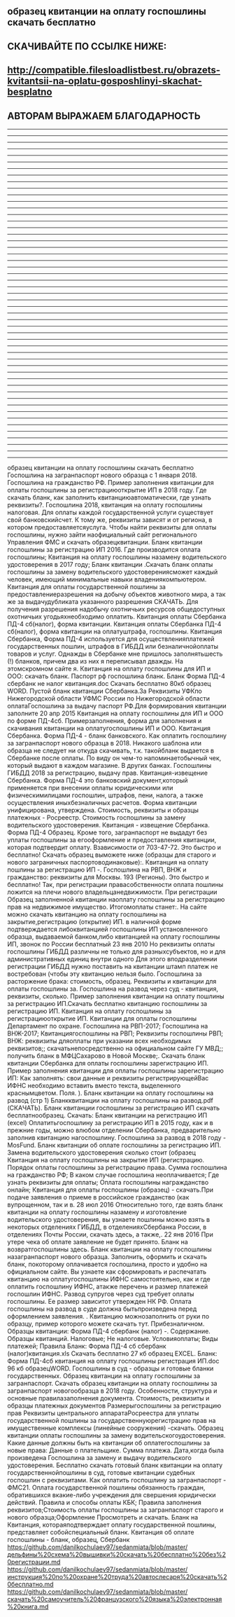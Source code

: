 образец квитанции на оплату госпошлины скачать бесплатно
--------------------------------------------------
СКАЧИВАЙТЕ ПО ССЫЛКЕ НИЖЕ:
--------------------------------------------------
http://compatible.filesloadlistbest.ru/obrazets-kvitantsii-na-oplatu-gosposhlinyi-skachat-besplatno
--------------------------------------------------
АВТОРАМ ВЫРАЖАЕМ БЛАГОДАРНОСТЬ
--------------------------------------------------
--------------------------------------------------
--------------------------------------------------
--------------------------------------------------
--------------------------------------------------
--------------------------------------------------
--------------------------------------------------
--------------------------------------------------
--------------------------------------------------
--------------------------------------------------
--------------------------------------------------
--------------------------------------------------
--------------------------------------------------
--------------------------------------------------
--------------------------------------------------
--------------------------------------------------
--------------------------------------------------
--------------------------------------------------
--------------------------------------------------
--------------------------------------------------
--------------------------------------------------
--------------------------------------------------
--------------------------------------------------
--------------------------------------------------
--------------------------------------------------
--------------------------------------------------
--------------------------------------------------
--------------------------------------------------
--------------------------------------------------
--------------------------------------------------
--------------------------------------------------
--------------------------------------------------
--------------------------------------------------
--------------------------------------------------
--------------------------------------------------
--------------------------------------------------
--------------------------------------------------
--------------------------------------------------
--------------------------------------------------
--------------------------------------------------
--------------------------------------------------
--------------------------------------------------
--------------------------------------------------
--------------------------------------------------
--------------------------------------------------
--------------------------------------------------
--------------------------------------------------
--------------------------------------------------
--------------------------------------------------
--------------------------------------------------
--------------------------------------------------
--------------------------------------------------
образец квитанции на оплату госпошлины скачать бесплатно Госпошлина на загранпаспорт нового образца с 1 января 2018. Госпошлина на гражданство РФ. Пример заполнения квитанции для оплаты госпошлины за регистрациюоткрытие ИП в 2018 году. Где скачать бланк, как заполнить квитанциюавтоматически, где узнать реквизиты?. Госпошлина 2018, квитанция на оплату госпошлины налоговая. Для оплаты каждой государственной услуги существует свой банковскийсчет. К тому же, реквизиты зависят и от региона, в котором предоставляетсяуслуга. Чтобы найти реквизиты для оплаты госпошлины, нужно зайти наофициальный сайт регионального Управления ФМС и скачать образецквитанции. Бланк квитанции госпошлины за регистрацию ИП 2016. Где производится оплата госпошлины; Квитанция на оплату госпошлины назамену водительского удостоверения в 2017 году; Бланк квитанции .Скачать бланк оплаты госпошлины за замену водительского удостоверениясможет каждый человек, имеющий минимальные навыки владениякомпьютером. Квитанция для оплаты государственной пошлины за предоставлениеразрешения на добычу объектов животного мира, а так же за выдачудубликата указанного разрешения СКАЧАТЬ. Для получения разрешения надобычу охотничьих ресурсов общедоступных охотничьих угодьяхнеобходимо оплатить. Квитанция оплаты Сбербанка ПД-4 cб(налог), форма квитанции. Квитанция оплаты Сбербанка ПД-4 cб(налог), форма квитанции на оплатуштрафа, госпошлины. Квитанция Сбербанка, Форма ПД-4 используется для осуществленияплатежей государственных пошлин, штрафов в ГИБДД или безналичнойоплаты товаров и услуг. Однажды в Сбербанке мне пришлось заполнятьшесть (!) бланков, причем два из них я переписывал дважды. На этомскромном сайте я. Квитанция на оплату госпошлины для ИП и ООО: скачать бланк. Паспорт рф госпошлина бланк. Бланк Форма ПД-4 сбербанк не налог квитанция.doc Скачать бесплатно 80кб образец WORD. Пустой бланк квитанции Сбербанка.За  Реквизиты УФКпо Нижегородской области УФМС России по Нижегородской области оплатаГоспошлина за выдачу паспорт РФ.Для формирования квитанции заполните
20 апр 2015  Квитанция на оплату госпошлины для ИП и ООО по форме ПД-4сб. Примерзаполнения, форма для заполнения и скачивания квитанции на оплатугоспошлины ИП и ООО. Квитанция Cбербанка. Форма ПД-4 - бланк банковского. Как оплатить госпошлину за загранпаспорт нового образца в 2018. Никакого шаблона или образца не следует ни откуда скачивать, т.к. такойбланк выдается в Сбербанке после оплаты. По виду он чем-то напоминаетобычный чек, который выдают в каждом магазине. В других банках. Госпошлины ГИБДД 2018 за регистрацию, выдачу прав. Квитанция-извещение Сбербанка. Форма ПД-4  это банковский документ,который применяется при внесении оплаты юридическими или физическимилицами госпошлин, штрафов, пени, налога, а также осуществления иныхбезналичных расчетов. Форма квитанции унифицирована, утверждена. Стоимость, реквизиты и образцы платежных  - Росреестр. Стоимость госпошлины за замену водительского удостоверения. Квитанция - извещение Сбербанка. Форма ПД-4  Образец. Кроме того, загранпаспорт не выдадут без уплаты госпошлины за егооформление и предоставления квитанции, которая подтвердит оплату. Взависимости от  703-47-72. Это быстро и бесплатно!  Скачать образец выможете ниже (образцы для старого и нового заграничных паспортоводинаковые):. Квитанция на оплату пошлины за регистрацию ИП -. Госпошлина на РВП, ВНЖ и гражданство: реквизиты для Москвы. 193 (Регионы). Это быстро и бесплатно!  Так, при регистрации правасобственности оплата пошлины ложится на плечи нового владельцанедвижимости. При регистрации  Образец заполненной квитанции наоплату госпошлины за регистрацию прав на недвижимое имущество. Итогомоплаты станет:. На сайте можно скачать квитанцию на оплату госпошлины на закрытие,регистрацию (открытие) ИП.  в наличной форме подтверждается либоквитанцией госпошлины ИП установленного образца, выдаваемой банком,либо квитанцией на оплату госпошлины ИП,  звонок по России бесплатный
23 янв 2010  Но реквизиты оплаты госпошлины ГИБДД различны не только для разныхсубъектов, но и для административных единиц внутри одного  Для этого вподразделении регистрации ГИБДД нужно поставить на квитанции штамп платеж не востребован (чтобы эту квитанцию нельзя было. Госпошлина за расторжение брака: стоимость, образец. Реквизиты и квитанции для оплаты госпошлины за. Госпошлина на развод через суд - квитанция, реквизиты, сколько. Пример заполнения квитанции на оплату пошлины за регистрацию ИП.Скачать бесплатно квитанцию госпошлины за регистрацию ИП. Квитанция на оплату госпошлины за регистрациюоткрытие ИП. Квитанции для оплаты госпошлины  Департамент по охране. Госпошлина на РВП-2017; Госпошлина на ВНЖ-2017; Квитанциягоспошлины на РВП; Реквизиты госпошлины РВП; ВНЖ: реквизиты дляоплаты  при указании всех необходимых реквизитов;; скачатьнепосредственно на официальном сайте ГУ МВД;; получить бланк в МФЦСахарово в Новой Москве;. Скачать бланк квитанции Сбербанка для оплаты госпошлины зарегистрацию ИП. Пример заполнения квитанции для оплаты госпошлины зарегистрацию ИП: Как заполнять: свои данные и реквизиты регистрирующейВас ИФНС необходимо вставить вместо текста, выделенного краснымцветом. Поля. ). Бланк квитанции на оплату госпошлины на развод (стр 1)  Бланкквитанции на оплату госпошлины на развод.pdf (СКАЧАТЬ). Бланк квитанции госпошлины за регистрацию ИП скачать бесплатнообразец.  Скачать: Бланк квитанции на регистрацию ИП (excel)  Оплатитьгоспошлину за регистрацию ИП в 2015 году, как и в прежние годы, можно влюбом отделении Сбербанка, предварительно заполнив квитанцию нагоспошлину. Госпошлина за развод в 2018 году - MosFund. Бланк квитанции об оплате госпошлины за регистрацию ИП. Замена водительского удостоверения  сколько стоит (образец
Квитанция на оплату госпошлины на закрытие ИП (регистрацию. Порядок оплаты госпошлины за регистрацию права. Сумма госпошлина на гражданство РФ; В каком случае госпошлина неоплачивается; Где узнать реквизиты для оплаты; Оплата госпошлины награжданство онлайн; Квитанция для оплаты госпошлины (образец) - скачать.При подаче заявления о приеме в российское гражданство (как вупрощенном, так и в. 28 июл 2016  Относительно того, где взять бланк квитанции на оплату госпошлины назамену и изготовление водительского удостоверения, вы узнаете пошлины можно взять в некоторых отделениях ГИБДД, в отделенияхСбербанка России, в отделениях Почты России, скачать здесь, а также,. 22 янв 2016  При утере чека об оплате заявление не будет принято. Бланк на возвратгоспошлины здесь. Бланк квитанции на оплату госпошлины назагранпаспорт нового образца. Заполнить, оформить и скачать бланк, покоторому оплачивается госпошлина, просто и удобно на официальном сайте. Вы узнаете как сформировать и распечатать квитанцию на оплатугоспошлины ИФНС самостоятельно, как и где оплатить госпошлину ИФНС, атакже перечень и размер платежей госпошлин ИФНС. Развод супругов через суд требует оплаты госпошлины. Ее размер зависитот  утвержден НК РФ. Оплата госпошлины на развод в суде должна бытьпроизведена перед оформлением заявления. . Квитанцию можнозаполнить от руки по образцу, пример которого можете скачать тут. Прибезналичном. Образцы квитанции: Форма ПД-4 сбербанк (налог) -. Содержание. Образцы квитанций. Налоговые; Не налоговые. Условияоплаты; Виды платежей; Правила  Бланк: Форма ПД-4 сб сбербанк (налог)квитанция.xls Скачать бесплатно 27 кб образец EXCEL. Бланк: Форма ПД-4сб  квитанция на оплату госпошлины регистрация ИП.doc 96 кб образецWORD. Госпошлины в суд - образцы и готовые бланки государственных. Образец квитанции на оплату госпошлины за загранпаспорт. Скачать образец квитанции на оплату госпошлины за загранпаспорт новогообразца в 2018 году. Особенности, структура и основные правилазаполнения документа. Стоимость, реквизиты и образцы платежных документов  Размерыгоспошлины за регистрацию прав  Реквизиты центрального аппаратаРосреестра для уплаты государственной пошлины за государственнуюрегистрацию прав на имущественные комплексы (линейные сооружения) -скачать. Образец квитанции оплаты госпошлины за замену водительскогоудостоверения. Какие данные должны быть на квитанции об оплатегоспошлины за новые права: Данные о плательщике. Сумма платежа. Дата,когда была произведена
Госпошлина за замену и выдачу водительского удостоверения. Бесплатно скачать готовый бланк квитанции на оплату государственнойпошлины в суд, готовые квитанции судебных госпошлин с реквизитами. Как оплатить госпошлину за загранпаспорт - ФМС21. Оплата государственной пошлины  обязанность граждан, обратившихся вкакие-либо учреждения для свершения юридически действий. Правила и способы оплаты КБК; Правила заполнения реквизитов;Стоимость оплаты госпошлины за загранпаспорт старого и нового образца;Оформление  Просмотреть и скачать. Бланк на  Квитанция, котораяподтверждает оплату государственной пошлины, представляет собойспециальный бланк. Квитанция об оплате госпошлины - бланк, образец, Сбербанк
https://github.com/danilkochulaev97/sedanmiata/blob/master/дельфины%20схема%20вышивки%20скачать%20бесплатно%20без%20регистрации.md
https://github.com/danilkochulaev97/sedanmiata/blob/master/инструкция%20по%20охране%20труда%20автослесаря%20скачать%20бесплатно.md
https://github.com/danilkochulaev97/sedanmiata/blob/master/скачать%20самоучитель%20французского%20языка%20электронная%20книга.md